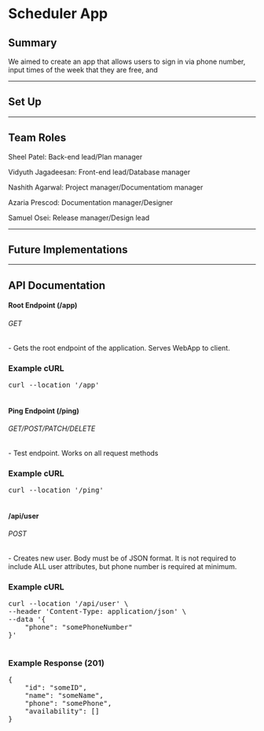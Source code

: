 <!DOCTYPE html>
<html lang="en">
<body>
    <h1>Scheduler App</h1>
    <h2>Summary</h2>
    We aimed to create an app that allows users to sign in via phone number, input times of the week that they are free, and 
    <hr>
    <h2>Set Up</h2>
    <hr>
    <h2>Team Roles</h2>
    <p>Sheel Patel: Back-end lead/Plan manager</p>
    <p>Vidyuth Jagadeesan: Front-end lead/Database manager</p>
    <p>Nashith Agarwal: Project manager/Documentatiom manager</p>
    <p>Azaria Prescod: Documentation manager/Designer</p>
    <p>Samuel Osei: Release manager/Design lead</p>
    <hr>
    <h2>Future Implementations</h2>
    <hr>
    <h2>API Documentation</h2>
    <h4>Root Endpoint (/app)</h4>
    <h6>GET</h6>
    <p>- Gets the root endpoint of the application. Serves WebApp to client.</p>
    <h3>Example cURL</h3>
    <pre>
curl --location '/app'
    </pre>
    <h4>Ping Endpoint (/ping)</h4>
    <h6>GET/POST/PATCH/DELETE</h6>
    <p>- Test endpoint. Works on all request methods</p>
    <h3>Example cURL</h3>
    <pre>
curl --location '/ping'
    </pre>
    <h4>/api/user</h4>
    <h6>POST</h6>
    <p>- Creates new user. Body must be of JSON format. It is not required to include ALL user attributes, but phone number is required at minimum. </p>
    <h3>Example cURL</h3>
    <pre>
curl --location '/api/user' \
--header 'Content-Type: application/json' \
--data '{
    "phone": "somePhoneNumber"
}'
    </pre>
    <h3>Example Response (201)</h3>
    <pre>
{
    "id": "someID",
    "name": "someName",
    "phone": "somePhone",
    "availability": []
}
    </pre>
</body>
</html>
